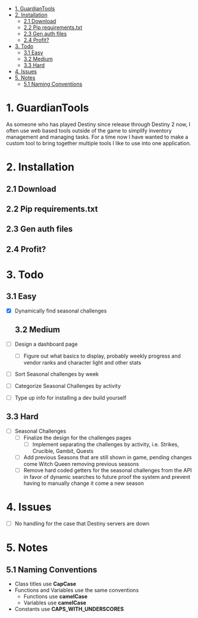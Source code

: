 - [1. GuardianTools](#1-guardiantools)
- [2. Installation](#2-installation)
  - [2.1 Download](#21-download)
  - [2.2 Pip requirements.txt](#22-pip-requirementstxt)
  - [2.3 Gen auth files](#23-gen-auth-files)
  - [2.4 Profit?](#24-profit)
- [3. Todo](#3-todo)
  - [3.1 Easy](#31-easy)
  - [3.2 Medium](#32-medium)
  - [3.3 Hard](#33-hard)
- [4. Issues](#4-issues)
- [5. Notes](#5-notes)
  - [5.1 Naming Conventions](#51-naming-conventions)

# 1. GuardianTools

As someone who has played Destiny since release through Destiny 2 now, I often use web based tools outside of the game to simplify inventory management and managing tasks. For a time now I have wanted to make a custom tool to bring together multiple tools I like to use into one application.

# 2. Installation

## 2.1 Download

## 2.2 Pip requirements.txt

## 2.3 Gen auth files

## 2.4 Profit?

# 3. Todo

## 3.1 Easy

- [x] Dynamically find seasonal challenges

  ## 3.2 Medium

- [ ] Design a dashboard page
  - [ ] Figure out what basics to display, probably weekly progress and vendor ranks and character light and other stats
- [ ] Sort Seasonal challenges by week
- [ ] Categorize Seasonal Challenges by activity
- [ ] Type up info for installing a dev build yourself

## 3.3 Hard

- [ ] Seasonal Challenges
  - [ ] Finalize the design for the challenges pages    
    - [ ] Implement separating the challenges by activity, i.e. Strikes, Crucible, Gambit, Quests
  - [ ] Add previous Seasons that are still shown in game, pending changes come Witch Queen removing previous seasons
  - [ ] Remove hard coded getters for the seasonal challenges from the API in favor of dynamic searches to future proof the system and prevent having to manually change it come a new season

# 4. Issues

- [ ] No handling for the case that Destiny servers are down



# 5. Notes

## 5.1 Naming Conventions

- Class titles use **CapCase**
- Functions and Variables use the same conventions
  - Functions use **camelCase**
  - Variables use **camelCase**
- Constants use **CAPS_WITH_UNDERSCORES**
